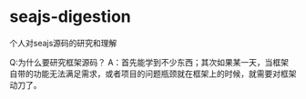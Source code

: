 seajs-digestion
===============

个人对seajs源码的研究和理解

Q:为什么要研究框架源码？
A：首先能学到不少东西；其次如果某一天，当框架自带的功能无法满足需求，或者项目的问题瓶颈就在框架上的时候，就需要对框架动刀了。
